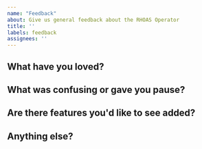 ```yaml
---
name: "Feedback"
about: Give us general feedback about the RHOAS Operator
title: ''
labels: feedback
assignees: ''
---
```


## What have you loved?

## What was confusing or gave you pause?

## Are there features you'd like to see added?

## Anything else?
